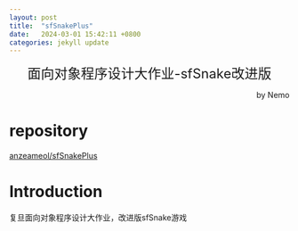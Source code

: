 ```yaml
---
layout: post
title:  "sfSnakePlus"
date:   2024-03-01 15:42:11 +0800
categories: jekyll update
---
```

<center><font size = 5>面向对象程序设计大作业-sfSnake改进版</font></center>
<p align='right'>by Nemo</p>

# repository
[anzeameol/sfSnakePlus](https://github.com/anzeameol/sfSnakePlus)

# Introduction
复旦面向对象程序设计大作业，改进版sfSnake游戏